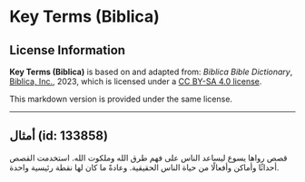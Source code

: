 # Key Terms (Biblica)

## License Information

**Key Terms (Biblica)** is based on and adapted from: _Biblica Bible Dictionary_, [Biblica, Inc.](https://www.biblica.com/), 2023, which is licensed under a [CC BY-SA 4.0 license](https://creativecommons.org/licenses/by-sa/4.0/legalcode.en).

This markdown version is provided under the same license.



--------------------------------

## أمثال (id: 133858)

قصص رواها يسوع ليساعد الناس على فهم طرق الله وملكوت الله. استخدمت القصص أحداثًا وأماكن وأفعالًا من حياة الناس الحقيقية. وعادةً ما كان لها نقطة رئيسية واحدة.


